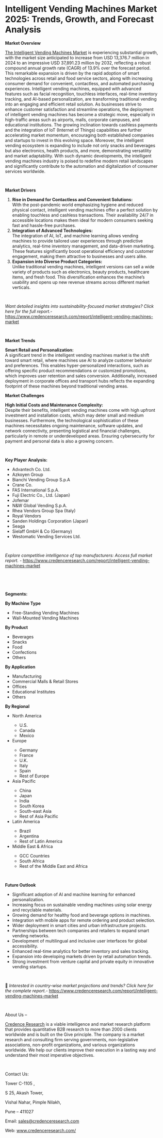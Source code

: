 # Intelligent Vending Machines Market 2025: Trends, Growth, and Forecast Analysis


<p><strong>Market Overview</strong></p>
<p><a href="https://www.credenceresearch.com/report/intelligent-vending-machines-market">The Intelligent Vending Machines Market</a> is experiencing substantial growth, with the market size anticipated to increase from USD 13,376.7 million in 2024 to an impressive USD 37,891.23 million by 2032, reflecting a robust compound annual growth rate (CAGR) of 13.9% over the forecast period. This remarkable expansion is driven by the rapid adoption of smart technologies across retail and food service sectors, along with increasing consumer demand for convenient, contactless, and automated purchasing experiences. Intelligent vending machines, equipped with advanced features such as facial recognition, touchless interfaces, real-time inventory tracking, and AI-based personalization, are transforming traditional vending into an engaging and efficient retail solution. As businesses strive to enhance customer satisfaction and streamline operations, the deployment of intelligent vending machines has become a strategic move, especially in high-traffic areas such as airports, malls, corporate campuses, and educational institutions. The growing inclination towards cashless payments and the integration of IoT (Internet of Things) capabilities are further accelerating market momentum, encouraging both established companies and startups to invest in this evolving space. Moreover, the intelligent vending ecosystem is expanding to include not only snacks and beverages but also electronics, health products, and more, demonstrating versatility and market adaptability. With such dynamic developments, the intelligent vending machines industry is poised to redefine modern retail landscapes and significantly contribute to the automation and digitalization of consumer services worldwide.</p>
<p><strong>&nbsp;</strong></p>
<p><strong>Market Drivers</strong></p>
<ol>
<li><strong> Rise in Demand for Contactless and Convenient Solutions:</strong><br /> With the post-pandemic world emphasizing hygiene and reduced physical contact, intelligent vending machines offer a perfect solution by enabling touchless and cashless transactions. Their availability 24/7 in accessible locations makes them ideal for modern consumers seeking fast and hassle-free purchases.</li>
<li><strong> Integration of Advanced Technologies:</strong><br /> The integration of AI, IoT, and machine learning allows vending machines to provide tailored user experiences through predictive analytics, real-time inventory management, and data-driven marketing. These features significantly boost operational efficiency and customer engagement, making them attractive to businesses and users alike.</li>
<li><strong> Expansion into Diverse Product Categories:</strong><br /> Unlike traditional vending machines, intelligent versions can sell a wide variety of products such as electronics, beauty products, healthcare items, and fresh food. This diversification enhances the machine&rsquo;s usability and opens up new revenue streams across different market verticals.</li>
</ol>
<p><strong>&nbsp;</strong></p>
<p><em>Want detailed insights into sustainability-focused market strategies? Click here for the full report.- </em><a href="https://www.credenceresearch.com/report/intelligent-vending-machines-market">https://www.credenceresearch.com/report/intelligent-vending-machines-market</a></p>
<p>&nbsp;</p>
<p><strong>Market Trends</strong></p>
<p><strong>Smart Retail and Personalization:</strong><br /> A significant trend in the intelligent vending machines market is the shift toward smart retail, where machines use AI to analyze customer behavior and preferences. This enables hyper-personalized interactions, such as offering specific product recommendations or customized promotions, which improves user retention and sales conversion. Additionally, increased deployment in corporate offices and transport hubs reflects the expanding footprint of these machines beyond traditional vending areas.</p>
<p><strong>Market Challenges</strong></p>
<p><strong>High Initial Costs and Maintenance Complexity:</strong><br /> Despite their benefits, intelligent vending machines come with high upfront investment and installation costs, which may deter small and medium businesses. Furthermore, the technological sophistication of these machines necessitates ongoing maintenance, software updates, and network connectivity, presenting logistical and financial challenges, particularly in remote or underdeveloped areas. Ensuring cybersecurity for payment and personal data is also a growing concern.</p>
<p><strong>&nbsp;</strong></p>
<p><strong>Key Player Analysis:</strong></p>
<ul>
<li>Advantech Co. Ltd.</li>
<li>Azkoyen Group</li>
<li>Bianchi Vending Group S.p.A</li>
<li>Crane Co.</li>
<li>FAS International S.p.A.</li>
<li>Fuji Electric Co., Ltd. (Japan)</li>
<li>Jofemar</li>
<li>N&amp;W Global Vending S.p.A.</li>
<li>Rhea Vendors Group Spa (Italy)</li>
<li>Royal Vendors</li>
<li>Sanden Holdings Corporation (Japan)</li>
<li>Seaga</li>
<li>Sielaff GmbH &amp; Co (Germany)</li>
<li>Westomatic Vending Services Ltd.</li>
</ul>
<p>&nbsp;</p>
<p><em>Explore competitive intelligence of top manufacturers: Access full market report. - </em><a href="https://www.credenceresearch.com/report/intelligent-vending-machines-market">https://www.credenceresearch.com/report/intelligent-vending-machines-market</a></p>
<p>&nbsp;</p>
<p>&nbsp;</p>
<p><strong>Segments:</strong></p>
<p><strong>By Machine Type</strong></p>
<ul>
<li>Free-Standing Vending Machines</li>
<li>Wall-Mounted Vending Machines</li>
</ul>
<p><strong>By Product</strong></p>
<ul>
<li>Beverages</li>
<li>Snacks</li>
<li>Food</li>
<li>Confections</li>
<li>Others</li>
</ul>
<p><strong>By Application &nbsp;</strong></p>
<ul>
<li>Manufacturing</li>
<li>Commercial Malls &amp; Retail Stores</li>
<li>Offices</li>
<li>Educational Institutes</li>
<li>Others</li>
</ul>
<p><strong>By Regional &nbsp;</strong></p>
<ul>
<li>North America</li>
<ul>
<li>U.S.</li>
<li>Canada</li>
<li>Mexico</li>
</ul>
<li>Europe</li>
<ul>
<li>Germany</li>
<li>France</li>
<li>U.K.</li>
<li>Italy</li>
<li>Spain</li>
<li>Rest of Europe</li>
</ul>
<li>Asia Pacific</li>
<ul>
<li>China</li>
<li>Japan</li>
<li>India</li>
<li>South Korea</li>
<li>South-east Asia</li>
<li>Rest of Asia Pacific</li>
</ul>
<li>Latin America</li>
<ul>
<li>Brazil</li>
<li>Argentina</li>
<li>Rest of Latin America</li>
</ul>
<li>Middle East &amp; Africa</li>
<ul>
<li>GCC Countries</li>
<li>South Africa</li>
<li>Rest of the Middle East and Africa</li>
</ul>
</ul>
<p>&nbsp;</p>
<p><strong>Future Outlook </strong></p>
<ul>
<li>Significant adoption of AI and machine learning for enhanced personalization.</li>
<li>Increasing focus on sustainable vending machines using solar energy and recyclable materials.</li>
<li>Growing demand for healthy food and beverage options in machines.</li>
<li>Integration with mobile apps for remote ordering and product selection.</li>
<li>Wider deployment in smart cities and urban infrastructure projects.</li>
<li>Partnerships between tech companies and retailers to expand smart vending networks.</li>
<li>Development of multilingual and inclusive user interfaces for global accessibility.</li>
<li>Enhanced real-time analytics for better inventory and sales tracking.</li>
<li>Expansion into developing markets driven by retail automation trends.</li>
<li>Strong investment from venture capital and private equity in innovative vending startups.</li>
</ul>
<p><strong>&nbsp;</strong></p>
<p>📌 <em>Interested in country-wise market projections and trends? Click here for the complete report.- </em><a href="https://www.credenceresearch.com/report/intelligent-vending-machines-market">https://www.credenceresearch.com/report/intelligent-vending-machines-market</a></p>
<p>&nbsp;</p>
<p>About Us &ndash;</p>
<p><a href="https://www.credenceresearch.com/">Credence Research</a> is a viable intelligence and market research platform that provides quantitative B2B research to more than 2000 clients worldwide and is built on the Give principle. The company is a market research and consulting firm serving governments, non-legislative associations, non-profit organizations, and various organizations worldwide. We help our clients improve their execution in a lasting way and understand their most imperative objectives.</p>
<p>&nbsp;</p>
<p>Contact Us:</p>
<p>Tower C-1105 ,</p>
<p>S 25, Akash Tower,</p>
<p>Vishal Nahar, Pimple Nilakh,</p>
<p>Pune &ndash; 411027</p>
<p>Email: <a href="mailto:sales@credenceresearch.com">sales@credenceresearch.com</a></p>
<p>Web: <a href="http://www.credenceresearch.com/">www.credenceresearch.com/</a></p>
